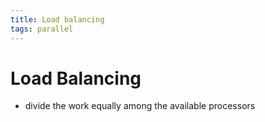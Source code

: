 ```yaml
---
title: Load balancing
tags: parallel 
---
```


# Load Balancing
- divide the work equally among the available processors












































































